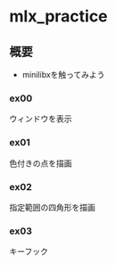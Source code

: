 # mlx_practice

## 概要
* minilibxを触ってみよう

### ex00
ウィンドウを表示

### ex01
色付きの点を描画

### ex02
指定範囲の四角形を描画

### ex03
キーフック
